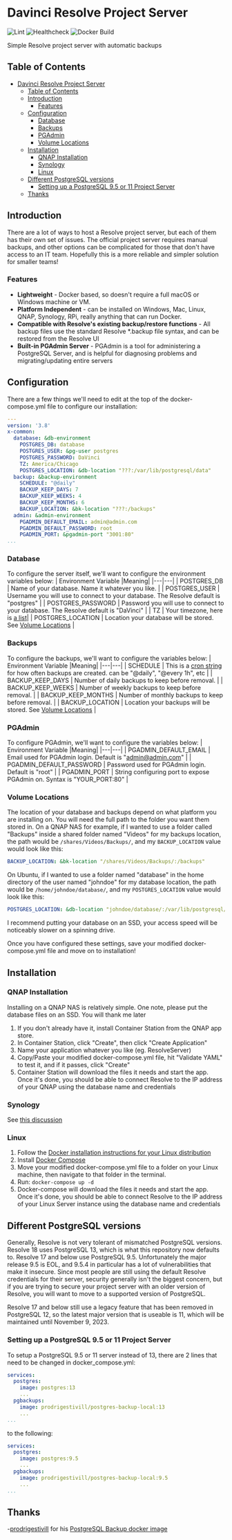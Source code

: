 # Davinci Resolve Project Server
![Lint](https://github.com/elliotmatson/Docker-Davinci-Resolve-Project-Server/actions/workflows/lint.yml/badge.svg)
![Healthcheck](https://github.com/elliotmatson/Docker-Davinci-Resolve-Project-Server/actions/workflows/stack-healthcheck.yml/badge.svg)
![Docker Build](https://github.com/elliotmatson/Docker-Davinci-Resolve-Project-Server/actions/workflows/docker.yml/badge.svg)

Simple Resolve project server with automatic backups

## Table of Contents
- [Davinci Resolve Project Server](#davinci-resolve-project-server)
  - [Table of Contents](#table-of-contents)
  - [Introduction](#introduction)
    - [Features](#features)
  - [Configuration](#configuration)
    - [Database](#database)
    - [Backups](#backups)
    - [PGAdmin](#pgadmin)
    - [Volume Locations](#volume-locations)
  - [Installation](#installation)
    - [QNAP Installation](#qnap-installation)
    - [Synology](#synology)
    - [Linux](#linux)
  - [Different PostgreSQL versions](#different-postgresql-versions)
    - [Setting up a PostgreSQL 9.5 or 11 Project Server](#setting-up-a-postgresql-95-or-11-project-server)
  - [Thanks](#thanks)

## Introduction

There are a lot of ways to host a Resolve project server, but each of them has their own set of issues. The official project server requires manual backups, and other options can be complicated for those that don't have access to an IT team. Hopefully this is a more reliable and simpler solution for smaller teams!

### Features
- **Lightweight** - Docker based, so doesn't require a full macOS or Windows machine or VM.
- **Platform Independent** - can be installed on Windows, Mac, Linux, QNAP, Synology, RPi, really anything that can run Docker.
- **Compatible with Resolve's existing backup/restore functions** - All backup files use the standard Resolve *.backup file syntax, and can be restored from the Resolve UI
- **Built-in PGAdmin Server** - PGAdmin is a tool for administering a PostgreSQL Server, and is helpful for diagnosing problems and migrating/updating entire servers

## Configuration
There are a few things we'll need to edit at the top of the docker-compose.yml file to configure our installation:
```yaml
---
version: '3.8'
x-common:
  database: &db-environment
    POSTGRES_DB: database
    POSTGRES_USER: &pg-user postgres
    POSTGRES_PASSWORD: DaVinci
    TZ: America/Chicago
    POSTGRES_LOCATION: &db-location "???:/var/lib/postgresql/data"
  backup: &backup-environment
    SCHEDULE: "@daily"
    BACKUP_KEEP_DAYS: 7
    BACKUP_KEEP_WEEKS: 4
    BACKUP_KEEP_MONTHS: 6
    BACKUP_LOCATION: &bk-location "???:/backups"
  admin: &admin-environment
    PGADMIN_DEFAULT_EMAIL: admin@admin.com
    PGADMIN_DEFAULT_PASSWORD: root
    PGADMIN_PORT: &pgadmin-port "3001:80"
...
```

### Database
To configure the server itself, we'll want to configure the environment variables below:
| Environment Variable  |Meaning|
|---|---|
| POSTGRES_DB       | Name of your database. Name it whatever you like. |
| POSTGRES_USER     | Username you will use to connect to your database. The Resolve default is "postgres"  |
| POSTGRES_PASSWORD | Password you will use to connect to your database. The Resolve default is "DaVinci"  |
| TZ                | Your timezone, here is [a list](https://en.wikipedia.org/wiki/List_of_tz_database_time_zones)|
| POSTGRES_LOCATION | Location your database will be stored. See [Volume Locations](#volume-locations) |

### Backups
To configure the backups, we'll want to configure the variables below:
| Environment Variable  |Meaning|
|---|---|
| SCHEDULE            | This is a [cron string](https://www.freeformatter.com/cron-expression-generator-quartz.html) for how often backups are created. can be "@daily", "@every 1h", etc |
| BACKUP_KEEP_DAYS    | Number of daily backups to keep before removal.  |
| BACKUP_KEEP_WEEKS   | Number of weekly backups to keep before removal.  |
| BACKUP_KEEP_MONTHS  | Number of monthly backups to keep before removal.  |
| BACKUP_LOCATION     | Location your backups will be stored. See [Volume Locations](#volume-locations) |

### PGAdmin
To configure PGAdmin, we'll want to configure the variables below:
| Environment Variable  |Meaning|
|---|---|
| PGADMIN_DEFAULT_EMAIL     | Email used for PGAdmin login. Default is "admin@admin.com"  |
| PGADMIN_DEFAULT_PASSWORD  | Password used for PGAdmin login. Default is "root"  |
| PGADMIN_PORT              | String configuring port to expose PGAdmin on. Syntax is "YOUR_PORT:80"  |

### Volume Locations
The location of your database and backups depend on what platform you are installing on. You will need the full path to the folder you want them stored in. On a QNAP NAS for example, if I wanted to use a folder called "Backups" inside a shared folder named "Videos" for my backups location, the path would be ```/shares/Videos/Backups/```, and my ```BACKUP_LOCATION``` value would look like this:
```yaml
BACKUP_LOCATION: &bk-location "/shares/Videos/Backups/:/backups"
```
 On Ubuntu, if I wanted to use a folder named "database" in the home directory of the user named "johndoe" for my database location, the path would be ```/home/johndoe/database/```, and my ```POSTGRES_LOCATION``` value would look like this:
```yaml
POSTGRES_LOCATION: &db-location "johndoe/database/:/var/lib/postgresql/data"
```

I recommend putting your database on an SSD, your access speed will be noticeably slower on a spinning drive.

Once you have configured these settings, save your modified docker-compose.yml file and move on to installation!

## Installation

### QNAP Installation
Installing on a QNAP NAS is relatively simple. One note, please  put the database files on an SSD. You will thank me later
1. If you don't already have it, install Container Station from the QNAP app store.
2. In Container Station, click "Create", then click "Create Application"
3. Name your application whatever you like (eg. ResolveServer)
4. Copy/Paste your modified docker-compose.yml file, hit "Validate YAML" to test it, and if it passes, click "Create"
5. Container Station will download the files it needs and start the app. Once it's done, you should be able to connect Resolve to the IP address of your QNAP using the database name and credentials


### Synology
See [this discussion](https://github.com/elliotmatson/Docker-Davinci-Resolve-Project-Server/discussions/15#discussioncomment-4615278)

### Linux
1. Follow the [Docker installation instructions for your Linux distribution](https://docs.docker.com/engine/install/)
2. Install [Docker Compose](https://docs.docker.com/compose/install/)
3. Move your modified docker-compose.yml file to a folder on your Linux machine, then navigate to that folder in the terminal.
4. Run:
```docker-compose up -d```
5. Docker-compose will download the files it needs and start the app. Once it's done, you should be able to connect Resolve to the IP address of your Linux Server instance using the database name and credentials


## Different PostgreSQL versions
Generally, Resolve is not very tolerant of mismatched PostgreSQL versions. Resolve 18 uses PostgreSQL 13, which is what this repository now defaults to. Resolve 17 and below use PostgreSQL 9.5. Unfortunately the major release 9.5 is EOL, and 9.5.4 in particular has a lot of vulnerabilities that make it insecure.
Since most people are still using the default Resolve credentials for their server, security generally isn't the biggest concern, but if you are trying to secure your project server with an older version of Resolve, you will want to move to a supported version of PostgreSQL.

Resolve 17 and below still use a legacy feature that has been removed in PostgreSQL 12, so the latest major version that is useable is 11, which will be maintained until November 9, 2023.

### Setting up a PostgreSQL 9.5 or 11 Project Server
To setup a PostgreSQL 9.5 or 11 server instead of 13, there are 2 lines that need to be changed in docker_compose.yml:
```yaml
services:
  postgres:
    image: postgres:13
    ...
  pgbackups:
    image: prodrigestivill/postgres-backup-local:13
    ...
...
```
to the following:
```yaml
services:
  postgres:
    image: postgres:9.5
    ...
  pgbackups:
    image: prodrigestivill/postgres-backup-local:9.5
    ...
...
```
## Thanks
-[prodrigestivill](https://github.com/prodrigestivill/) for his [PostgreSQL Backup docker image](https://github.com/prodrigestivill/docker-postgres-backup-local)
